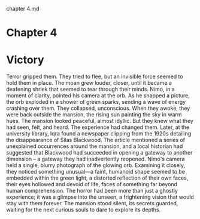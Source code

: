 chapter 4.md


# Chapter 4

# Victory

Terror gripped them. They tried to flee, but an invisible force seemed to hold them in place. The moan grew louder, closer, until it became a deafening shriek that seemed to tear through their minds.
Nimo, in a moment of clarity, pointed his camera at the orb. As he snapped a picture, the orb exploded in a shower of green sparks, sending a wave of energy crashing over them.
They collapsed, unconscious. When they awoke, they were back outside the mansion, the rising sun painting the sky in warm hues. The mansion looked peaceful, almost idyllic. But they knew what they had seen, felt, and heard. The experience had changed them.
Later, at the university library, Iqra found a newspaper clipping from the 1920s detailing the disappearance of Silas Blackwood. The article mentioned a series of unexplained occurrences around the mansion, and a local historian had suggested that Blackwood had succeeded in opening a gateway to another dimension – a gateway they had inadvertently reopened.
Nimo's camera held a single, blurry photograph of the glowing orb. Examining it closely, they noticed something unusual—a faint, humanoid shape seemed to be embedded within the green light, a distorted reflection of their own faces, their eyes hollowed and devoid of life, faces of something far beyond human comprehension. The horror had been more than just a ghostly experience; it was a glimpse into the unseen, a frightening vision that would stay with them forever. The mansion stood silent, its secrets guarded, waiting for the next curious souls to dare to explore its depths.



